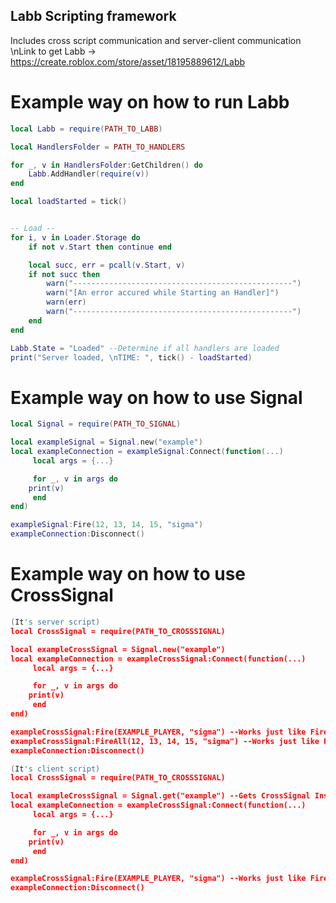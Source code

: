 ## Labb Scripting framework
Includes cross script communication and server-client communication
\nLink to get Labb -> https://create.roblox.com/store/asset/18195889612/Labb

# Example way on how to run Labb
```lua
local Labb = require(PATH_TO_LABB)

local HandlersFolder = PATH_TO_HANDLERS

for _, v in HandlersFolder:GetChildren() do
	Labb.AddHandler(require(v))
end

local loadStarted = tick()


-- Load --
for i, v in Loader.Storage do
	if not v.Start then continue end

	local succ, err = pcall(v.Start, v)
	if not succ then
		warn("-------------------------------------------------")
		warn("[An error accured while Starting an Handler]")
		warn(err)
		warn("-------------------------------------------------")
	end
end

Labb.State = "Loaded" --Determine if all handlers are loaded
print("Server loaded, \nTIME: ", tick() - loadStarted)
```

# Example way on how to use Signal
```lua
local Signal = require(PATH_TO_SIGNAL)

local exampleSignal = Signal.new("example")
local exampleConnection = exampleSignal:Connect(function(...)
     local args = {...}

     for _, v in args do
	print(v)
     end
end)

exampleSignal:Fire(12, 13, 14, 15, "sigma")
exampleConnection:Disconnect()
```

# Example way on how to use CrossSignal
```lua
(It's server script)
local CrossSignal = require(PATH_TO_CROSSSIGNAL)

local exampleCrossSignal = Signal.new("example")
local exampleConnection = exampleCrossSignal:Connect(function(...)
     local args = {...}

     for _, v in args do
	print(v)
     end
end)

exampleCrossSignal:Fire(EXAMPLE_PLAYER, "sigma") --Works just like FireClient
exampleCrossSignal:FireAll(12, 13, 14, 15, "sigma") --Works just like FireAllClients
exampleConnection:Disconnect()
```

```lua
(It's client script)
local CrossSignal = require(PATH_TO_CROSSSIGNAL)

local exampleCrossSignal = Signal.get("example") --Gets CrossSignal Instance from server
local exampleConnection = exampleCrossSignal:Connect(function(...)
     local args = {...}

     for _, v in args do
	print(v)
     end
end)

exampleCrossSignal:Fire(EXAMPLE_PLAYER, "sigma") --Works just like FireServer
exampleConnection:Disconnect()
```
